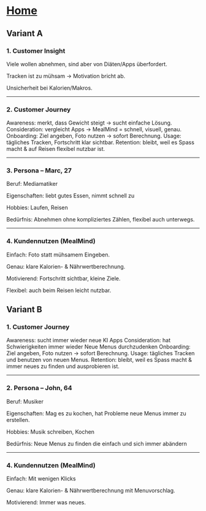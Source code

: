 # [Home](../README.md)

## Variant A
### 1. Customer Insight

Viele wollen abnehmen, sind aber von Diäten/Apps überfordert.

Tracken ist zu mühsam → Motivation bricht ab.

Unsicherheit bei Kalorien/Makros.

---

### 2. Customer Journey

Awareness: merkt, dass Gewicht steigt → sucht einfache Lösung.
Consideration: vergleicht Apps → MealMind = schnell, visuell, genau.
Onboarding: Ziel angeben, Foto nutzen → sofort Berechnung.
Usage: tägliches Tracken, Fortschritt klar sichtbar.
Retention: bleibt, weil es Spass macht & auf Reisen flexibel nutzbar ist.

---

### 3. Persona – Marc, 27

Beruf: Mediamatiker

Eigenschaften: liebt gutes Essen, nimmt schnell zu

Hobbies: Laufen, Reisen

Bedürfnis: Abnehmen ohne kompliziertes Zählen, flexibel auch unterwegs.

---

### 4. Kundennutzen (MealMind)

Einfach: Foto statt mühsamem Eingeben.

Genau: klare Kalorien- & Nährwertberechnung.

Motivierend: Fortschritt sichtbar, kleine Ziele.

Flexibel: auch beim Reisen leicht nutzbar.



## Variant B

### 1. Customer Journey

Awareness: sucht immer wieder neue KI Apps
Consideration: hat Schwierigkeiten immer wieder Neue Menus durchzudenken
Onboarding: Ziel angeben, Foto nutzen → sofort Berechnung.
Usage: tägliches Tracken und benutzen von neuen Menus.
Retention: bleibt, weil es Spass macht & immer neues zu finden und ausprobieren ist.

---

### 2. Persona – John, 64

Beruf: Musiker

Eigenschaften: Mag es zu kochen, hat Probleme neue Menus immer zu erstellen.

Hobbies: Musik schreiben, Kochen

Bedürfnis: Neue Menus zu finden die einfach und sich immer abändern

---

### 4. Kundennutzen (MealMind)

Einfach: Mit wenigen Klicks

Genau: klare Kalorien- & Nährwertberechnung mit Menuvorschlag.

Motivierend: Immer was neues.
